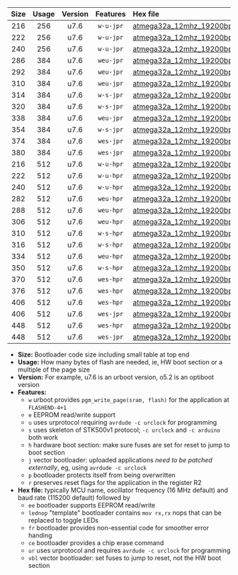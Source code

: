 |Size|Usage|Version|Features|Hex file|
|:-:|:-:|:-:|:-:|:--|
|216|256|u7.6|`w-u-jpr`|[atmega32a_12mhz_19200bps_ur_vbl.hex](https://raw.githubusercontent.com/stefanrueger/urboot/main/bootloaders/atmega32a/fcpu_12mhz/19200_bps/atmega32a_12mhz_19200bps_ur_vbl.hex)|
|222|256|u7.6|`w-u-jpr`|[atmega32a_12mhz_19200bps_lednop_ur_vbl.hex](https://raw.githubusercontent.com/stefanrueger/urboot/main/bootloaders/atmega32a/fcpu_12mhz/19200_bps/atmega32a_12mhz_19200bps_lednop_ur_vbl.hex)|
|240|256|u7.6|`w-u-jpr`|[atmega32a_12mhz_19200bps_lednop_fr_ur_vbl.hex](https://raw.githubusercontent.com/stefanrueger/urboot/main/bootloaders/atmega32a/fcpu_12mhz/19200_bps/atmega32a_12mhz_19200bps_lednop_fr_ur_vbl.hex)|
|286|384|u7.6|`weu-jpr`|[atmega32a_12mhz_19200bps_ee_ur_vbl.hex](https://raw.githubusercontent.com/stefanrueger/urboot/main/bootloaders/atmega32a/fcpu_12mhz/19200_bps/atmega32a_12mhz_19200bps_ee_ur_vbl.hex)|
|292|384|u7.6|`weu-jpr`|[atmega32a_12mhz_19200bps_ee_lednop_ur_vbl.hex](https://raw.githubusercontent.com/stefanrueger/urboot/main/bootloaders/atmega32a/fcpu_12mhz/19200_bps/atmega32a_12mhz_19200bps_ee_lednop_ur_vbl.hex)|
|310|384|u7.6|`weu-jpr`|[atmega32a_12mhz_19200bps_ee_lednop_fr_ur_vbl.hex](https://raw.githubusercontent.com/stefanrueger/urboot/main/bootloaders/atmega32a/fcpu_12mhz/19200_bps/atmega32a_12mhz_19200bps_ee_lednop_fr_ur_vbl.hex)|
|314|384|u7.6|`w-s-jpr`|[atmega32a_12mhz_19200bps_vbl.hex](https://raw.githubusercontent.com/stefanrueger/urboot/main/bootloaders/atmega32a/fcpu_12mhz/19200_bps/atmega32a_12mhz_19200bps_vbl.hex)|
|320|384|u7.6|`w-s-jpr`|[atmega32a_12mhz_19200bps_lednop_vbl.hex](https://raw.githubusercontent.com/stefanrueger/urboot/main/bootloaders/atmega32a/fcpu_12mhz/19200_bps/atmega32a_12mhz_19200bps_lednop_vbl.hex)|
|338|384|u7.6|`weu-jpr`|[atmega32a_12mhz_19200bps_ee_lednop_fr_ce_ur_vbl.hex](https://raw.githubusercontent.com/stefanrueger/urboot/main/bootloaders/atmega32a/fcpu_12mhz/19200_bps/atmega32a_12mhz_19200bps_ee_lednop_fr_ce_ur_vbl.hex)|
|354|384|u7.6|`w-s-jpr`|[atmega32a_12mhz_19200bps_lednop_fr_vbl.hex](https://raw.githubusercontent.com/stefanrueger/urboot/main/bootloaders/atmega32a/fcpu_12mhz/19200_bps/atmega32a_12mhz_19200bps_lednop_fr_vbl.hex)|
|374|384|u7.6|`wes-jpr`|[atmega32a_12mhz_19200bps_ee_vbl.hex](https://raw.githubusercontent.com/stefanrueger/urboot/main/bootloaders/atmega32a/fcpu_12mhz/19200_bps/atmega32a_12mhz_19200bps_ee_vbl.hex)|
|380|384|u7.6|`wes-jpr`|[atmega32a_12mhz_19200bps_ee_lednop_vbl.hex](https://raw.githubusercontent.com/stefanrueger/urboot/main/bootloaders/atmega32a/fcpu_12mhz/19200_bps/atmega32a_12mhz_19200bps_ee_lednop_vbl.hex)|
|216|512|u7.6|`w-u-hpr`|[atmega32a_12mhz_19200bps_ur.hex](https://raw.githubusercontent.com/stefanrueger/urboot/main/bootloaders/atmega32a/fcpu_12mhz/19200_bps/atmega32a_12mhz_19200bps_ur.hex)|
|222|512|u7.6|`w-u-hpr`|[atmega32a_12mhz_19200bps_lednop_ur.hex](https://raw.githubusercontent.com/stefanrueger/urboot/main/bootloaders/atmega32a/fcpu_12mhz/19200_bps/atmega32a_12mhz_19200bps_lednop_ur.hex)|
|240|512|u7.6|`w-u-hpr`|[atmega32a_12mhz_19200bps_lednop_fr_ur.hex](https://raw.githubusercontent.com/stefanrueger/urboot/main/bootloaders/atmega32a/fcpu_12mhz/19200_bps/atmega32a_12mhz_19200bps_lednop_fr_ur.hex)|
|282|512|u7.6|`weu-hpr`|[atmega32a_12mhz_19200bps_ee_ur.hex](https://raw.githubusercontent.com/stefanrueger/urboot/main/bootloaders/atmega32a/fcpu_12mhz/19200_bps/atmega32a_12mhz_19200bps_ee_ur.hex)|
|288|512|u7.6|`weu-hpr`|[atmega32a_12mhz_19200bps_ee_lednop_ur.hex](https://raw.githubusercontent.com/stefanrueger/urboot/main/bootloaders/atmega32a/fcpu_12mhz/19200_bps/atmega32a_12mhz_19200bps_ee_lednop_ur.hex)|
|306|512|u7.6|`weu-hpr`|[atmega32a_12mhz_19200bps_ee_lednop_fr_ur.hex](https://raw.githubusercontent.com/stefanrueger/urboot/main/bootloaders/atmega32a/fcpu_12mhz/19200_bps/atmega32a_12mhz_19200bps_ee_lednop_fr_ur.hex)|
|310|512|u7.6|`w-s-hpr`|[atmega32a_12mhz_19200bps.hex](https://raw.githubusercontent.com/stefanrueger/urboot/main/bootloaders/atmega32a/fcpu_12mhz/19200_bps/atmega32a_12mhz_19200bps.hex)|
|316|512|u7.6|`w-s-hpr`|[atmega32a_12mhz_19200bps_lednop.hex](https://raw.githubusercontent.com/stefanrueger/urboot/main/bootloaders/atmega32a/fcpu_12mhz/19200_bps/atmega32a_12mhz_19200bps_lednop.hex)|
|334|512|u7.6|`weu-hpr`|[atmega32a_12mhz_19200bps_ee_lednop_fr_ce_ur.hex](https://raw.githubusercontent.com/stefanrueger/urboot/main/bootloaders/atmega32a/fcpu_12mhz/19200_bps/atmega32a_12mhz_19200bps_ee_lednop_fr_ce_ur.hex)|
|350|512|u7.6|`w-s-hpr`|[atmega32a_12mhz_19200bps_lednop_fr.hex](https://raw.githubusercontent.com/stefanrueger/urboot/main/bootloaders/atmega32a/fcpu_12mhz/19200_bps/atmega32a_12mhz_19200bps_lednop_fr.hex)|
|370|512|u7.6|`wes-hpr`|[atmega32a_12mhz_19200bps_ee.hex](https://raw.githubusercontent.com/stefanrueger/urboot/main/bootloaders/atmega32a/fcpu_12mhz/19200_bps/atmega32a_12mhz_19200bps_ee.hex)|
|376|512|u7.6|`wes-hpr`|[atmega32a_12mhz_19200bps_ee_lednop.hex](https://raw.githubusercontent.com/stefanrueger/urboot/main/bootloaders/atmega32a/fcpu_12mhz/19200_bps/atmega32a_12mhz_19200bps_ee_lednop.hex)|
|406|512|u7.6|`wes-hpr`|[atmega32a_12mhz_19200bps_ee_lednop_fr.hex](https://raw.githubusercontent.com/stefanrueger/urboot/main/bootloaders/atmega32a/fcpu_12mhz/19200_bps/atmega32a_12mhz_19200bps_ee_lednop_fr.hex)|
|406|512|u7.6|`wes-jpr`|[atmega32a_12mhz_19200bps_ee_lednop_fr_vbl.hex](https://raw.githubusercontent.com/stefanrueger/urboot/main/bootloaders/atmega32a/fcpu_12mhz/19200_bps/atmega32a_12mhz_19200bps_ee_lednop_fr_vbl.hex)|
|448|512|u7.6|`wes-hpr`|[atmega32a_12mhz_19200bps_ee_lednop_fr_ce.hex](https://raw.githubusercontent.com/stefanrueger/urboot/main/bootloaders/atmega32a/fcpu_12mhz/19200_bps/atmega32a_12mhz_19200bps_ee_lednop_fr_ce.hex)|
|448|512|u7.6|`wes-jpr`|[atmega32a_12mhz_19200bps_ee_lednop_fr_ce_vbl.hex](https://raw.githubusercontent.com/stefanrueger/urboot/main/bootloaders/atmega32a/fcpu_12mhz/19200_bps/atmega32a_12mhz_19200bps_ee_lednop_fr_ce_vbl.hex)|

- **Size:** Bootloader code size including small table at top end
- **Usage:** How many bytes of flash are needed, ie, HW boot section or a multiple of the page size
- **Version:** For example, u7.6 is an urboot version, o5.2 is an optiboot version
- **Features:**
  + `w` urboot provides `pgm_write_page(sram, flash)` for the application at `FLASHEND-4+1`
  + `e` EEPROM read/write support
  + `u` uses urprotocol requiring `avrdude -c urclock` for programming
  + `s` uses skeleton of STK500v1 protocol; `-c urclock` and `-c arduino` both work
  + `h` hardware boot section: make sure fuses are set for reset to jump to boot section
  + `j` vector bootloader: uploaded applications *need to be patched externally*, eg, using `avrdude -c urclock`
  + `p` bootloader protects itself from being overwritten
  + `r` preserves reset flags for the application in the register R2
- **Hex file:** typically MCU name, oscillator frequency (16 MHz default) and baud rate (115200 default) followed by
  + `ee` bootloader supports EEPROM read/write
  + `lednop` "template" bootloader contains `mov rx,rx` nops that can be replaced to toggle LEDs
  + `fr` bootloader provides non-essential code for smoother error handing
  + `ce` bootloader provides a chip erase command
  + `ur` uses urprotocol and requires `avrdude -c urclock` for programming
  + `vbl` vector bootloader: set fuses to jump to reset, not the HW boot section
